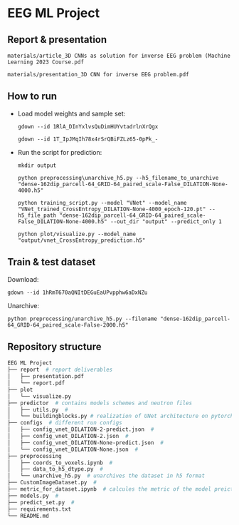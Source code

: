 # EEG ML Project
## Report & presentation
`materials/article_3D CNNs as solution for inverse EEG problem (Machine Learning 2023 Course.pdf`

`materials/presentation_3D CNN for inverse EEG problem.pdf`

## How to run
* Load model weights and sample set:

    `gdown --id 1RlA_DInYxlvsQuDimHUYvtadrlnXrQgx`

    `gdown --id 1T_IpJMqIh78x4rSrQBiFZLz65-0pPk_-`

* Run the script for prediction:
   
  `mkdir output`

  `python preprocessing\unarchive_h5.py --h5_filename_to_unarchive "dense-162dip_parcell-64_GRID-64_paired_scale-False_DILATION-None-4000.h5"`    

  `python training_script.py --model "VNet" --model_name "VNet_trained_CrossEntropy_DILATION-None-4000_epoch-120.pt" --h5_file_path "dense-162dip_parcell-64_GRID-64_paired_scale-False_DILATION-None-4000.h5" --out_dir "output" --predict_only 1`
   
  `python plot/visualize.py --model_name "output/vnet_CrossEntropy_prediction.h5"`


## Train & test dataset

Download:

`gdown --id 1hRmT670aQNItDEGuEaUPvpphw6aDxNZu`

Unarchive:

`python preprocessing/unarchive_h5.py --filename "dense-162dip_parcell-64_GRID-64_paired_scale-False-2000.h5"`

## Repository structure
``` bash
EEG ML Project
├── report  # report deliverables
│   ├── presentation.pdf
│   └── report.pdf
├── plot
│   └── visualize.py
├── predictor  # contains models schemes and neutron files
│   ├── utils.py  # 
│   └── buildingblocks.py # realization of UNet architecture on pytorch
├── configs  # different run configs
│   ├── config_vnet_DILATION-2-predict.json  # 
│   ├── config_vnet_DILATION-2.json  # 
│   ├── config_vnet_DILATION-None-predict.json  # 
│   └── config_vnet_DILATION-None.json  # 
├── preprocessing
│   ├── coords_to_voxels.ipynb  # 
│   ├── data_to_h5_dtype.py  # 
│   └── unarchive_h5.py  # unarchives the dataset in h5 format
├── CustomImageDataset.py  #
├── metric_for_dataset.ipynb  # calcules the metric of the model preiction
├── models.py  #
├── predict_set.py  #
├── requirements.txt
└── README.md
```
